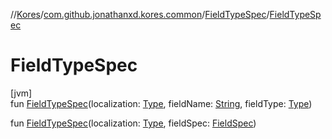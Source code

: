 //[Kores](../../../index.md)/[com.github.jonathanxd.kores.common](../index.md)/[FieldTypeSpec](index.md)/[FieldTypeSpec](-field-type-spec.md)

# FieldTypeSpec

[jvm]\
fun [FieldTypeSpec](-field-type-spec.md)(localization: [Type](https://docs.oracle.com/javase/8/docs/api/java/lang/reflect/Type.html), fieldName: [String](https://kotlinlang.org/api/latest/jvm/stdlib/kotlin/-string/index.html), fieldType: [Type](https://docs.oracle.com/javase/8/docs/api/java/lang/reflect/Type.html))

fun [FieldTypeSpec](-field-type-spec.md)(localization: [Type](https://docs.oracle.com/javase/8/docs/api/java/lang/reflect/Type.html), fieldSpec: [FieldSpec](../-field-spec/index.md))
